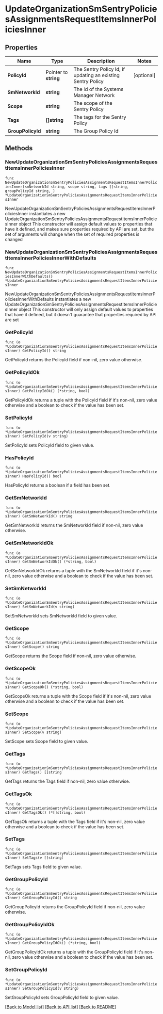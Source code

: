 # UpdateOrganizationSmSentryPoliciesAssignmentsRequestItemsInnerPoliciesInner

## Properties

Name | Type | Description | Notes
------------ | ------------- | ------------- | -------------
**PolicyId** | Pointer to **string** | The Sentry Policy Id, if updating an existing Sentry Policy | [optional] 
**SmNetworkId** | **string** | The Id of the Systems Manager Network | 
**Scope** | **string** | The scope of the Sentry Policy | 
**Tags** | **[]string** | The tags for the Sentry Policy | 
**GroupPolicyId** | **string** | The Group Policy Id | 

## Methods

### NewUpdateOrganizationSmSentryPoliciesAssignmentsRequestItemsInnerPoliciesInner

`func NewUpdateOrganizationSmSentryPoliciesAssignmentsRequestItemsInnerPoliciesInner(smNetworkId string, scope string, tags []string, groupPolicyId string, ) *UpdateOrganizationSmSentryPoliciesAssignmentsRequestItemsInnerPoliciesInner`

NewUpdateOrganizationSmSentryPoliciesAssignmentsRequestItemsInnerPoliciesInner instantiates a new UpdateOrganizationSmSentryPoliciesAssignmentsRequestItemsInnerPoliciesInner object
This constructor will assign default values to properties that have it defined,
and makes sure properties required by API are set, but the set of arguments
will change when the set of required properties is changed

### NewUpdateOrganizationSmSentryPoliciesAssignmentsRequestItemsInnerPoliciesInnerWithDefaults

`func NewUpdateOrganizationSmSentryPoliciesAssignmentsRequestItemsInnerPoliciesInnerWithDefaults() *UpdateOrganizationSmSentryPoliciesAssignmentsRequestItemsInnerPoliciesInner`

NewUpdateOrganizationSmSentryPoliciesAssignmentsRequestItemsInnerPoliciesInnerWithDefaults instantiates a new UpdateOrganizationSmSentryPoliciesAssignmentsRequestItemsInnerPoliciesInner object
This constructor will only assign default values to properties that have it defined,
but it doesn't guarantee that properties required by API are set

### GetPolicyId

`func (o *UpdateOrganizationSmSentryPoliciesAssignmentsRequestItemsInnerPoliciesInner) GetPolicyId() string`

GetPolicyId returns the PolicyId field if non-nil, zero value otherwise.

### GetPolicyIdOk

`func (o *UpdateOrganizationSmSentryPoliciesAssignmentsRequestItemsInnerPoliciesInner) GetPolicyIdOk() (*string, bool)`

GetPolicyIdOk returns a tuple with the PolicyId field if it's non-nil, zero value otherwise
and a boolean to check if the value has been set.

### SetPolicyId

`func (o *UpdateOrganizationSmSentryPoliciesAssignmentsRequestItemsInnerPoliciesInner) SetPolicyId(v string)`

SetPolicyId sets PolicyId field to given value.

### HasPolicyId

`func (o *UpdateOrganizationSmSentryPoliciesAssignmentsRequestItemsInnerPoliciesInner) HasPolicyId() bool`

HasPolicyId returns a boolean if a field has been set.

### GetSmNetworkId

`func (o *UpdateOrganizationSmSentryPoliciesAssignmentsRequestItemsInnerPoliciesInner) GetSmNetworkId() string`

GetSmNetworkId returns the SmNetworkId field if non-nil, zero value otherwise.

### GetSmNetworkIdOk

`func (o *UpdateOrganizationSmSentryPoliciesAssignmentsRequestItemsInnerPoliciesInner) GetSmNetworkIdOk() (*string, bool)`

GetSmNetworkIdOk returns a tuple with the SmNetworkId field if it's non-nil, zero value otherwise
and a boolean to check if the value has been set.

### SetSmNetworkId

`func (o *UpdateOrganizationSmSentryPoliciesAssignmentsRequestItemsInnerPoliciesInner) SetSmNetworkId(v string)`

SetSmNetworkId sets SmNetworkId field to given value.


### GetScope

`func (o *UpdateOrganizationSmSentryPoliciesAssignmentsRequestItemsInnerPoliciesInner) GetScope() string`

GetScope returns the Scope field if non-nil, zero value otherwise.

### GetScopeOk

`func (o *UpdateOrganizationSmSentryPoliciesAssignmentsRequestItemsInnerPoliciesInner) GetScopeOk() (*string, bool)`

GetScopeOk returns a tuple with the Scope field if it's non-nil, zero value otherwise
and a boolean to check if the value has been set.

### SetScope

`func (o *UpdateOrganizationSmSentryPoliciesAssignmentsRequestItemsInnerPoliciesInner) SetScope(v string)`

SetScope sets Scope field to given value.


### GetTags

`func (o *UpdateOrganizationSmSentryPoliciesAssignmentsRequestItemsInnerPoliciesInner) GetTags() []string`

GetTags returns the Tags field if non-nil, zero value otherwise.

### GetTagsOk

`func (o *UpdateOrganizationSmSentryPoliciesAssignmentsRequestItemsInnerPoliciesInner) GetTagsOk() (*[]string, bool)`

GetTagsOk returns a tuple with the Tags field if it's non-nil, zero value otherwise
and a boolean to check if the value has been set.

### SetTags

`func (o *UpdateOrganizationSmSentryPoliciesAssignmentsRequestItemsInnerPoliciesInner) SetTags(v []string)`

SetTags sets Tags field to given value.


### GetGroupPolicyId

`func (o *UpdateOrganizationSmSentryPoliciesAssignmentsRequestItemsInnerPoliciesInner) GetGroupPolicyId() string`

GetGroupPolicyId returns the GroupPolicyId field if non-nil, zero value otherwise.

### GetGroupPolicyIdOk

`func (o *UpdateOrganizationSmSentryPoliciesAssignmentsRequestItemsInnerPoliciesInner) GetGroupPolicyIdOk() (*string, bool)`

GetGroupPolicyIdOk returns a tuple with the GroupPolicyId field if it's non-nil, zero value otherwise
and a boolean to check if the value has been set.

### SetGroupPolicyId

`func (o *UpdateOrganizationSmSentryPoliciesAssignmentsRequestItemsInnerPoliciesInner) SetGroupPolicyId(v string)`

SetGroupPolicyId sets GroupPolicyId field to given value.



[[Back to Model list]](../README.md#documentation-for-models) [[Back to API list]](../README.md#documentation-for-api-endpoints) [[Back to README]](../README.md)


